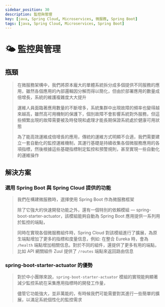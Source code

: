 ```yaml
---
sidebar_position: 30
description: 監控與管理
key: [java, Spring Cloud, Microservices, 微服務, Spring Boot]
tags: [java, Spring Cloud, Microservices, Spring Boot]
---
```


# 🌤️ 監控與管理

## 瓶頸

> 在微服務架構中，我們將原本龐大的單體系統拆分成多個提供不同服務的應用，雖然各個應用的內部邏輯因分解而得以簡化，但由於部署應用的數量成倍增長，系統的維護複雜度大大提升
>
> 運維人員面臨著應用數量的不斷增多，系統集群中出現故障的頻率也變得越來越高，雖然高可用機制的保護下，個別故障不會影響系統對外服務，但這些頻繁出現的故障需要被及時發現和處理才能長期保證系統處於健康可用狀態
>
> 為了能高效運維成倍增長的應用，傳統的運維方式明顯不合適，我們需要建立一套自動化的監控運維機制，其運行基礎是持續收集各個微服務應用的各項指標，然後根據這些基礎指標制定監控和預警規則，甚至實現一些自動化的運維操作

## 解決方案

### 選用 Spring Boot 與 Spring Cloud 提供的功能

> 我們在構建微服務時，選擇使用 Spring Boot 作為微服務框架
> 
> 除了它強大的快速開發功能之外，還有一個特別的依賴模組 — spring-boot-starter-actuator，該模組能夠自動為 Spring Boot 應用提供一系列用於監控的端點，
>
> 同時在實現各個微服務組件時，Spring Cloud 對該模組進行了擴展，為原生端點增加了更多的指標和度量信息，例如: 在整合 Eureka 時，會為 `/health` 端點增加相關信息。對於不同的組件，還提供了更多有用的端點，比如 API 網關組件 Zuul 提供了 `/routes` 端點來返回路由信息

### spring-boot-starter-actuator 的優勢

> 對於中小團隊來說，`spring-boot-starter-actuator` 模組的實現能夠顯著減少監控系統在采集應用指標時的開發工作量，
>
> 儘管它功能強大，並非萬能的，有時候我們可能需要對其進行一些簡單的擴展，以滿足系統個性化的監控需求
